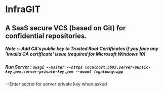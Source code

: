 # InfraGIT
## A SaaS secure VCS (based on Git) for confidential repositories. 





##### Note :- Add CA's public key to Trusted Root Certificates if you face any 'Invalid CA certificate' issue (required for Microsoft Windows 10)


##### Run Server : `uwsgi --master --https localhost:5683,server-public-key.pem,server-private-key.pem --mount /=gateway:app`
 --Enter secret for server private key when asked